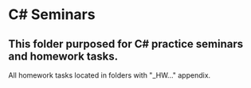# C# Seminars

## This folder purposed for C# practice seminars and homework tasks.

All homework tasks located in folders with "_HW..." appendix. 